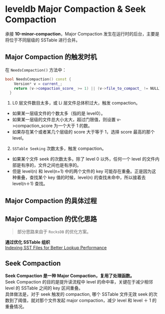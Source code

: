 # leveldb Major Compaction & Seek Compaction

承接 **10-minor-compaction**，Major Compaction 发生在运行时的后台，主要是将位于不同层级的 SSTable 进行合并。

## Major Compaction 的触发时机

在 `NeedsCompaction()` 方法中：

```cpp
bool NeedsCompaction() const {
    Version* v = current_;
    return (v->compaction_score_ >= 1) || (v->file_to_compact_ != NULL);
  }
```

1. L0 层文件数目太多，或 Li 层文件总体积过大，触发 compaction。

- 如果某一层级文件的个数太多（指的是 level0）。
- 如果某一层级的文件总大小太大，超过门限值，则设置 v->compaction_score 为一个大于 1 的数。
- 如果存在某个或者某几个层级的 score 大于等于 1，选择 score 最高的那个 level。

2. `SSTable Seeking` 次数太多，触发 compaction。

- 如果某个文件 seek 的次数太多。除了 level 0 以外，任何一个 level 的文件内部是有序的，文件之间也是有序的。
- 但是 level(n) 和 level(n+1) 中的两个文件的 key 可能存在重叠。正是因为这种重叠，查找某个 key 值的时候，level(n) 的查找未命中，所以接着去 level(n＋1) 查找。

## Major Compaction 的具体过程

## Major Compaction 的优化思路

> 部分思路来自于 `RocksDB` 的优化方案。

**通过优化 SSTable 组织**  
[Indexing SST Files for Better Lookup Performance](https://rocksdb.org/blog/2014/04/21/indexing-sst-files-for-better-lookup-performance.html)

## Seek Compaction

**Seek Compaction 是一种 Major Compaction，复用了处理函数。**  
Seek Compaction 的目的是提升读流程中 level 的命中率，关键在于减少相邻 level 的 SSTable 之间的 key 区间重叠。  
具体做法是，对于 seek 触发的 compaction, 哪个 SSTable 文件无效 seek 的次数到了阈值，就对那个文件发起 major compaction，减少 level 和 level ＋ 1 的重叠情况。
